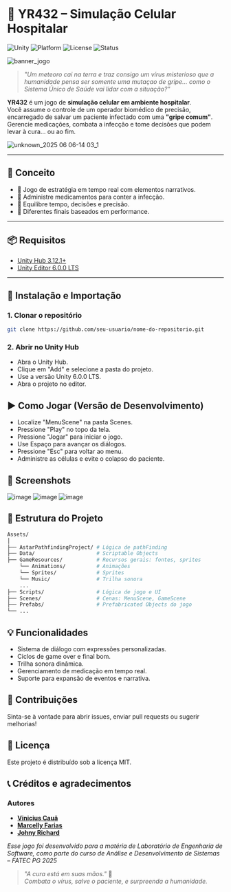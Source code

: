 # 🧪 YR432 – Simulação Celular Hospitalar

![Unity](https://img.shields.io/badge/Unity-6.0_LTS-blue.svg)
![Platform](https://img.shields.io/badge/Platform-PC-orange.svg)
![License](https://img.shields.io/badge/License-MIT-green.svg)
![Status](https://img.shields.io/badge/Status-Em%20desenvolvimento-yellow.svg)

![banner_jogo](https://github.com/user-attachments/assets/61918148-95e6-45b9-a2af-a92e05b04d1f)
> *"Um meteoro cai na terra e traz consigo um vírus misterioso que a humanidade pensa ser somente uma mutaçao de gripe... como o Sistema Único de Saúde vai lidar com a situação?"*

**YR432** é um jogo de **simulação celular em ambiente hospitalar**.  
Você assume o controle de um operador biomédico de precisão, encarregado de salvar um paciente infectado com uma **"gripe comum"**.  
Gerencie medicações, combata a infecção e tome decisões que podem levar à cura... ou ao fim.

![unknown_2025 06 06-14 03_1](https://github.com/user-attachments/assets/613df5f5-a13d-465b-a956-a213b4503b99)

---

## 🧠 Conceito

- 🧬 Jogo de estratégia em tempo real com elementos narrativos.
- 💊 Administre medicamentos para conter a infecção.
- 🧠 Equilibre tempo, decisões e precisão.
- 🔄 Diferentes finais baseados em performance.

---

## 📦 Requisitos

- [Unity Hub 3.12.1+](https://unity.com/download)
- [Unity Editor 6.0.0 LTS](https://unity.com/releases/editor/whats-new/6-0-0)

---

## 🚀 Instalação e Importação

### 1. Clonar o repositório

```bash
git clone https://github.com/seu-usuario/nome-do-repositorio.git
```

### 2. Abrir no Unity Hub

- Abra o Unity Hub.
- Clique em "Add" e selecione a pasta do projeto.
- Use a versão Unity 6.0.0 LTS.
- Abra o projeto no editor.

## ▶️ Como Jogar (Versão de Desenvolvimento)

- Localize "MenuScene" na pasta Scenes.
- Pressione "Play" no topo da tela.
- Pressione "Jogar" para iniciar o jogo.
- Use Espaço para avançar os diálogos.
- Pressione "Esc" para voltar ao menu.
- Administre as células e evite o colapso do paciente.

## 📸 Screenshots

![image](https://github.com/user-attachments/assets/ce9ed83f-27af-4543-8a1e-25503178278f)
![image](https://github.com/user-attachments/assets/3652d6d8-e7dc-48ff-8030-ed3eea968ecc)
![image](https://github.com/user-attachments/assets/22fdd628-864e-4a1a-add3-7a9a551e3b87)

## 📁 Estrutura do Projeto

```bash
Assets/
│
├── AstarPathfindingProject/ # Lógica de pathFinding
├── Data/                    # Scriptable Objects
├── GameResources/           # Recursos gerais: fontes, sprites
    └── Animations/          # Animações
    └── Sprites/             # Sprites
    └── Music/               # Trilha sonora
    ...
├── Scripts/                 # Lógica de jogo e UI
├── Scenes/                  # Cenas: MenuScene, GameScene
├── Prefabs/                 # Prefabricated Objects do jogo
└── ...
```

## 💡 Funcionalidades

- Sistema de diálogo com expressões personalizadas.
- Ciclos de game over e final bom.
- Trilha sonora dinâmica.
- Gerenciamento de medicação em tempo real.
- Suporte para expansão de eventos e narrativa.

## 🧬 Contribuições
Sinta-se à vontade para abrir issues, enviar pull requests ou sugerir melhorias!

## 📃 Licença
Este projeto é distribuído sob a licença MIT.

## 📞 Créditos e agradecimentos
### Autores
- **[Vinicius Cauã](https://github.com/Vinicius-Caua)** 
- **[Marcelly Farias](https://github.com/marcyroz)**
- **[Johny Richard](https://github.com/devJohnyRRS)**

*Esse jogo foi desenvolvido para a matéria de Laboratório de Engenharia de Software, como parte do curso de Análise e Desenvolvimento de Sistemas – FATEC PG 2025*

> *"A cura está em suas mãos."* 🧫  
> *Combata o vírus, salve o paciente, e surpreenda a humanidade.*

